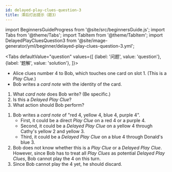 ```yaml
---
id: delayed-play-clues-question-3
title: 滞后打出提示（题3）
---
```


import BeginnersGuideProgress from '@site/src/beginnersGuide.js';
import Tabs from '@theme/Tabs';
import TabItem from '@theme/TabItem';
import DelayedPlayCluesQuestion3 from '@site/image-generator/yml/beginner/delayed-play-clues-question-3.yml';

<BeginnersGuideProgress id="delayed-play-clues-question-3" />

<!-- lint disable no-undefined-references -->

<Tabs
  defaultValue="question"
  values={[
    {label: '问题', value: 'question'},
    {label: '题解', value: 'solution'},
  ]}>
<TabItem value="question">

- Alice clues number 4 to Bob, which touches one card on slot 1. (This is a *Play Clue*.)
- Bob writes a *card note* with the identity of the card.

1. What *card note* does Bob write? (Be specific.)
1. Is this a *Delayed Play Clue*?
1. What action should Bob perform?

</TabItem>
<TabItem value="solution">

1. Bob writes a *card note* of "red 4, yellow 4, blue 4, purple 4".
    - First, it could be a direct *Play Clue* on a red 4 or a purple 4.
    - Second, it could be a *Delayed Play Clue* on a yellow 4 through Cathy's yellow 2 and yellow 3.
    - Third, it could be a *Delayed Play Clue* on a blue 4 through Donald's blue 3.
1. Bob does not know whether this is a *Play Clue* or a *Delayed Play Clue*. However, since Bob has to treat all *Play Clues* as potential *Delayed Play Clues*, Bob cannot play the 4 on this turn.
1. Since Bob cannot play the 4 yet, he should discard.

</TabItem>
</Tabs>

<DelayedPlayCluesQuestion3 />
